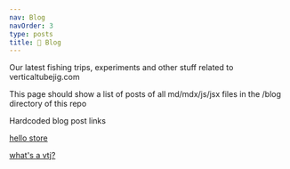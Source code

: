 ```yaml
---
nav: Blog
navOrder: 3
type: posts
title: 📰 Blog 
---
```


Our latest fishing trips, experiments and other stuff related to verticaltubejig.com

This page should show a list of posts of all md/mdx/js/jsx files in the /blog directory of this repo

Hardcoded blog post links

[hello store](/blog/hello-store)

[what's a vtj?](/blog/whats-a-vtj)